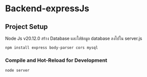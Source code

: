 # Backend-expressJs
## Project Setup
Node Js v20.12.0
สร้าง Database และใส่ข้อมูล database ลงไปใน server.js
```sh
npm install express body-parser cors mysql
```

### Compile and Hot-Reload for Development

```sh
node server
```
